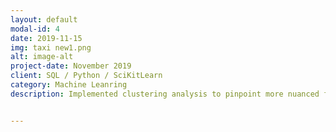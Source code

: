 ```yaml
---
layout: default
modal-id: 4
date: 2019-11-15
img: taxi new1.png
alt: image-alt
project-date: November 2019
client: SQL / Python / SciKitLearn
category: Machine Leanring 
description: Implemented clustering analysis to pinpoint more nuanced features. Completed feature engineering and constructed regression model for the purpose of predicting the duration of an NYC taxi ride based on given information. Fit the model on training data, validated, and tested. Built reusable data processing pipeline. Model achieved a mean absolute error (MAE) of 176, meaning it was off by roughly 2-4 minutes for an average taxi ride.


---
```

